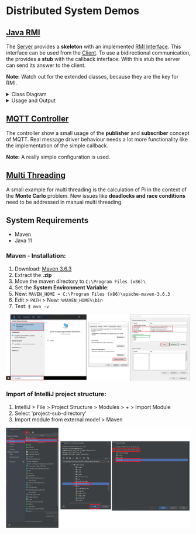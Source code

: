 # Distributed System Demos

## [Java RMI](JavaRMI/src/main/java)

The [Server](JavaRMI/src/main/java/server_module/Server.java) provides a __skeleton__ with an
implemented [RMI Interface](JavaRMI/src/main/java/interface_module). This interface can be used from
the [Client](JavaRMI/src/main/java/client_module/Client.java). To use a bidirectional communication, the provides a
__stub__ with the callback interface. With this stub the server can send its answer to the client.

__Note:__ Watch out for the extended classes, because they are the key for RMI.

<details>
  <summary>Class Diagram</summary>

__Note:__ Modules can be independent projects where the client and server each have the interface dependency.

![RMI class diagram](.readme-images/rmi-classes.png)
</details>

<details>
  <summary>Usage and Output</summary>

1. Start [Server main()](JavaRMI/src/main/java/server_module/Server.java)
2. Start [Client main()](JavaRMI/src/main/java/client_module/Client.java)

__Server Output:__

```log
INFORMATION: Server is started!

Received message: Greetings from Client!
Received message: Greetings from Client!
Received message: Greetings from Client!
```

__Client Output:__

```log
Received callback: Client is registered for callback!
Received callback: Server received the message!
Received callback: Server received the message!
Received callback: Server received the message!
```

![RMI class diagram](.readme-images/rmi-classes.png)
</details>

## [MQTT Controller](MqttController/src/main/java)

The controller show a small usage of the __publisher__ and __subscriber__ concept of MQTT. Real message driver behaviour
needs a lot more functionality like the implementation of the simple callback.

__Note:__ A really simple configuration is used.

## [Multi Threading](MultiThread_MonteCarlo/src/main/java/app)

A small example for multi threading is the calculation of Pi in the context of the __Monte Carlo__ problem. New issues
like __deadlocks and race conditions__ need to be addressed in manual multi threading.

## System Requirements

* Maven
* Java 11

### Maven - Installation:

1. Download: [Maven 3.6.3](https://downloads.apache.org/maven/maven-3/3.6.3/binaries/apache-maven-3.6.3-bin.zip)
2. Extract the __.zip__
3. Move the maven directory to `C:\Program Files (x86)\`
4. Set the __System Environment Variable__:
5. New: `MAVEN_HOME = C:\Program Files (x86)\apache-maven-3.6.3`
6. Edit > `PATH` > New: `%MAVEN_HOME%\bin`
7. Test: `$ mvn -v`

![System Variables](.readme-images/SystemVariables.png)

### Import of IntelliJ project structure:

1. IntelliJ > File > Project Structure > Modules > + > Import Module
2. Select 'project-sub-directory'
3. Import module from external model > Maven

![Import Project](.readme-images/ImportProjectStructure.png)
